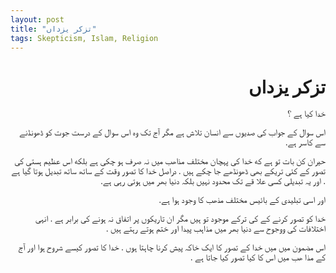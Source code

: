 ```yaml
---
layout: post
title: "تزکر یزداں"
tags: Skepticism, Islam, Religion
---
```



<div id="output_outer"><style scoped>@import url(https://fonts.googleapis.com/earlyaccess/notonastaliqurdudraft.css); #output_inner:not(code):not(pre) { font-family: 'Noto Nastaliq Urdu Draft', serif; } #output_inner code, #output_inner pre { background-color: #dbdde0; } #output_inner pre { padding: 0.5em; } #output_inner .ltr_div :not(code):not(pre) { font-family: "Palatino Linotype", "Book Antiqua", Palatino, serif; } </style> <div id="output_inner" dir="rtl" markdown-to-html="rawText.length === 0 ? placeholder : rawText" class="ng-isolate-scope"><div ng-bind-html="trustedHtml" class="ng-binding"><h1 id="">تزکر یزداں</h1> <p>خدا کیا ہے ؟</p> <p>اس سوال کے جواب کی صدیوں سے انسان تلاش ہے مگر آج تک وہ اس سوال کے درست جوت کو ڈھونڈنے سے کاسر ہے.</p> <p>حیران کن بات تو ہے که خدا کی پہچان مختلف مذاھب میں نہ صرف ہو چکی ہے بلکه اس عظیم ہستی کی تصور کے کئی تریکے بھی ڈھونڈھے جا چکے ہیں . دراصل خدا کا تصور وقت کے ساتھ ساتھ تبدیل ہوتا گیا ہے . اور یہ تبدیلی کسی علا قے تک محدود نہیں بلکہ دنیا بھر میں ہوتی رہی ہے.</p> <p>اور اسی تبلیدی کے بائیس مختلف مذھب کا وجود ہوا ہے. </p> <p>خدا کو تصور کرنے کے کی ترکے موجود تو ہیں مگر ان تاریکوں پر اتفاق نہ ہونے کی برابر ہے . انہی اختلافات کی ووجوح سے دنیا بھر میں مذاہب پیدا اور ختم ہوتے رہتے ہیں .</p> <p>اس مضمون میں میں خدا کے تصور کا ایک خاکہ پیش کرنا چاہتا ہوں . خدا کا تصور کیسے شروح ہوا اور آج کے مذا ھب میں اس کا کیا تصور کیا جاتا ہے .</p></div></div> </div>
